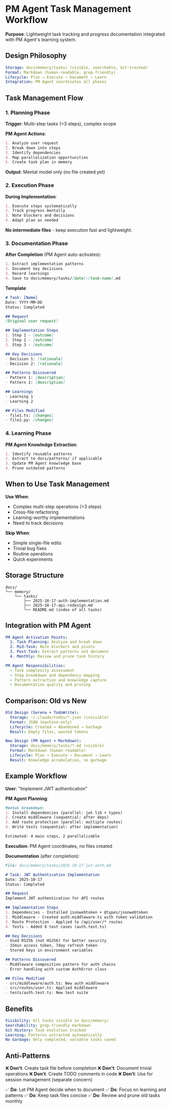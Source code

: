 # PM Agent Task Management Workflow

**Purpose**: Lightweight task tracking and progress documentation integrated with PM Agent's learning system.

## Design Philosophy

```yaml
Storage: docs/memory/tasks/ (visible, searchable, Git-tracked)
Format: Markdown (human-readable, grep-friendly)
Lifecycle: Plan → Execute → Document → Learn
Integration: PM Agent coordinates all phases
```

## Task Management Flow

### 1. Planning Phase

**Trigger**: Multi-step tasks (>3 steps), complex scope

**PM Agent Actions**:
```markdown
1. Analyze user request
2. Break down into steps
3. Identify dependencies
4. Map parallelization opportunities
5. Create task plan in memory
```

**Output**: Mental model only (no file created yet)

### 2. Execution Phase

**During Implementation**:
```markdown
1. Execute steps systematically
2. Track progress mentally
3. Note blockers and decisions
4. Adapt plan as needed
```

**No intermediate files** - keep execution fast and lightweight.

### 3. Documentation Phase

**After Completion** (PM Agent auto-activates):
```markdown
1. Extract implementation patterns
2. Document key decisions
3. Record learnings
4. Save to docs/memory/tasks/[date]-[task-name].md
```

**Template**:
```markdown
# Task: [Name]
Date: YYYY-MM-DD
Status: Completed

## Request
[Original user request]

## Implementation Steps
1. Step 1 - [outcome]
2. Step 2 - [outcome]
3. Step 3 - [outcome]

## Key Decisions
- Decision 1: [rationale]
- Decision 2: [rationale]

## Patterns Discovered
- Pattern 1: [description]
- Pattern 2: [description]

## Learnings
- Learning 1
- Learning 2

## Files Modified
- file1.ts: [changes]
- file2.py: [changes]
```

### 4. Learning Phase

**PM Agent Knowledge Extraction**:
```markdown
1. Identify reusable patterns
2. Extract to docs/patterns/ if applicable
3. Update PM Agent knowledge base
4. Prune outdated patterns
```

## When to Use Task Management

**Use When**:
- Complex multi-step operations (>3 steps)
- Cross-file refactoring
- Learning-worthy implementations
- Need to track decisions

**Skip When**:
- Simple single-file edits
- Trivial bug fixes
- Routine operations
- Quick experiments

## Storage Structure

```
docs/
└── memory/
    └── tasks/
        ├── 2025-10-17-auth-implementation.md
        ├── 2025-10-17-api-redesign.md
        └── README.md (index of all tasks)
```

## Integration with PM Agent

```yaml
PM Agent Activation Points:
  1. Task Planning: Analyze and break down
  2. Mid-Task: Note blockers and pivots
  3. Post-Task: Extract patterns and document
  4. Monthly: Review and prune task history

PM Agent Responsibilities:
  - Task complexity assessment
  - Step breakdown and dependency mapping
  - Pattern extraction and knowledge capture
  - Documentation quality and pruning
```

## Comparison: Old vs New

```yaml
Old Design (Serena + TodoWrite):
  Storage: ~/.claude/todos/*.json (invisible)
  Format: JSON (machine-only)
  Lifecycle: Created → Abandoned → Garbage
  Result: Empty files, wasted tokens

New Design (PM Agent + Markdown):
  Storage: docs/memory/tasks/*.md (visible)
  Format: Markdown (human-readable)
  Lifecycle: Plan → Execute → Document → Learn
  Result: Knowledge accumulation, no garbage
```

## Example Workflow

**User**: "Implement JWT authentication"

**PM Agent Planning**:
```markdown
Mental breakdown:
1. Install dependencies (parallel: jwt lib + types)
2. Create middleware (sequential: after deps)
3. Add route protection (parallel: multiple routes)
4. Write tests (sequential: after implementation)

Estimated: 4 main steps, 2 parallelizable
```

**Execution**: PM Agent coordinates, no files created

**Documentation** (after completion):
```markdown
File: docs/memory/tasks/2025-10-17-jwt-auth.md

# Task: JWT Authentication Implementation
Date: 2025-10-17
Status: Completed

## Request
Implement JWT authentication for API routes

## Implementation Steps
1. Dependencies - Installed jsonwebtoken + @types/jsonwebtoken
2. Middleware - Created auth.middleware.ts with token validation
3. Route Protection - Applied to /api/user/* routes
4. Tests - Added 8 test cases (auth.test.ts)

## Key Decisions
- Used RS256 (not HS256) for better security
- 15min access token, 7day refresh token
- Stored keys in environment variables

## Patterns Discovered
- Middleware composition pattern for auth chains
- Error handling with custom AuthError class

## Files Modified
- src/middleware/auth.ts: New auth middleware
- src/routes/user.ts: Applied middleware
- tests/auth.test.ts: New test suite
```

## Benefits

```yaml
Visibility: All tasks visible in docs/memory/
Searchability: grep-friendly markdown
Git History: Task evolution tracked
Learning: Patterns extracted automatically
No Garbage: Only completed, valuable tasks saved
```

## Anti-Patterns

❌ **Don't**: Create task file before completion
❌ **Don't**: Document trivial operations
❌ **Don't**: Create TODO comments in code
❌ **Don't**: Use for session management (separate concern)

✅ **Do**: Let PM Agent decide when to document
✅ **Do**: Focus on learning and patterns
✅ **Do**: Keep task files concise
✅ **Do**: Review and prune old tasks monthly
